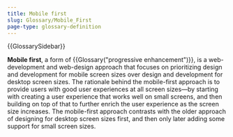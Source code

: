 ```yaml
---
title: Mobile first
slug: Glossary/Mobile_First
page-type: glossary-definition
---
```


{{GlossarySidebar}}

**Mobile first**, a form of {{Glossary("progressive enhancement")}}, is a web-development and web-design approach that focuses on prioritizing design and development for mobile screen sizes over design and development for desktop screen sizes. The rationale behind the mobile-first approach is to provide users with good user experiences at all screen sizes—by starting with creating a user experience that works well on small screens, and then building on top of that to further enrich the user experience as the screen size increases. The mobile-first approach contrasts with the older approach of designing for desktop screen sizes first, and then only later adding some support for small screen sizes.
